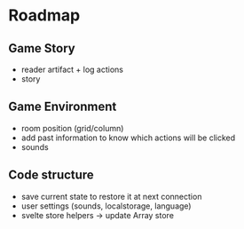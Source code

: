 # Roadmap

## Game Story
* reader artifact + log actions
* story

## Game Environment
* room position (grid/column)
* add past information to know which actions will be clicked
* sounds

## Code structure
* save current state to restore it at next connection
* user settings (sounds, localstorage, language)
* svelte store helpers → update Array store
